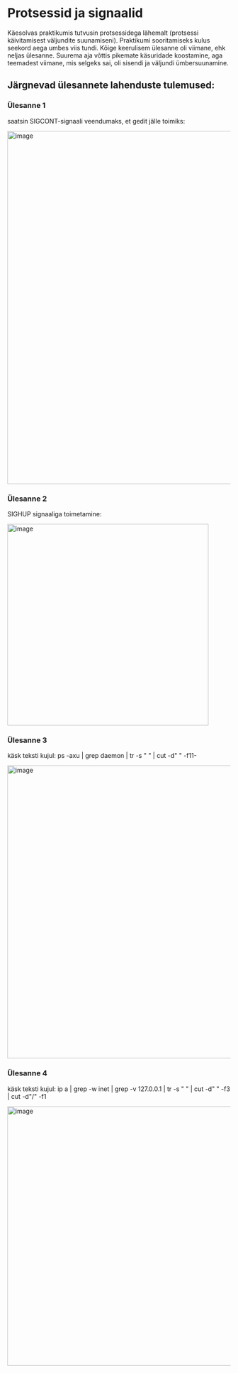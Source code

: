 # Protsessid ja signaalid

Käesolvas praktikumis tutvusin protsessidega lähemalt (protsessi käivitamisest väljundite suunamiseni). 
Praktikumi sooritamiseks kulus seekord aega umbes viis tundi. Kõige keerulisem ülesanne oli viimane, ehk neljas ülesanne. Suurema aja võttis pikemate käsuridade koostamine, aga teemadest viimane, mis selgeks sai, oli sisendi ja väljundi ümbersuunamine.

## Järgnevad ülesannete lahenduste tulemused:

### Ülesanne 1

saatsin SIGCONT-signaali veendumaks, et gedit jälle toimiks:

<img width="795" alt="image" src="https://github.com/riikaseeba/opsys2023/assets/144622934/f1879d75-7f64-4838-a11d-0f5ab80845bc">


### Ülesanne 2

SIGHUP signaaliga toimetamine: 

<img width="454" alt="image" src="https://github.com/riikaseeba/opsys2023/assets/144622934/c91dbebb-8bc0-4ea5-b002-fc96fb1c831b">


### Ülesanne 3

käsk teksti kujul: 
ps -axu | grep daemon | tr -s " " | cut -d" " -f11-

<img width="660" alt="image" src="https://github.com/riikaseeba/opsys2023/assets/144622934/2003e293-bea4-4800-a403-4aa9ce3f41d9">

### Ülesanne 4

käsk teksti kujul: 
ip a | grep -w inet | grep -v 127.0.0.1 | tr -s " " | cut -d" " -f3 | cut -d"/" -f1

<img width="584" alt="image" src="https://github.com/riikaseeba/opsys2023/assets/144622934/97dfe36f-6c68-47f4-998f-2d2efdc8846b">
